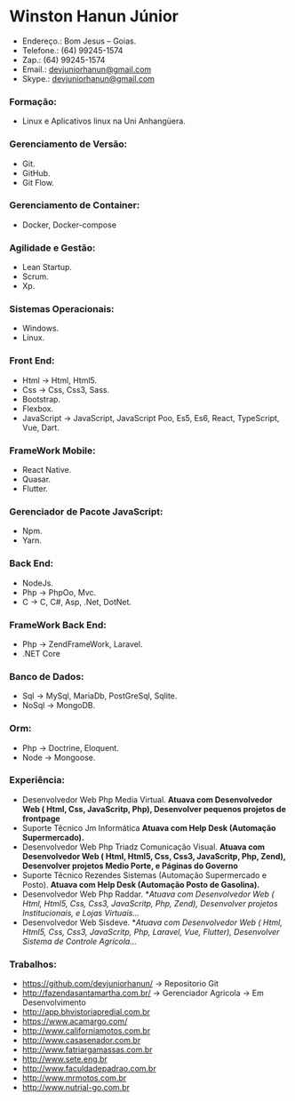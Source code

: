 # Winston Hanun Júnior																		

* Endereço.: Bom Jesus – Goias.  
* Telefone.: (64) 99245-1574
* Zap.:      (64) 99245-1574  
* Email.: <devjuniorhanun@gmail.com>  
* Skype.: <devjuniorhanun@gmail.com>  

### Formação:																				

* Linux e Aplicativos linux na Uni Anhangüera.

### Gerenciamento de Versão:																

* Git.
* GitHub.
* Git Flow.
### Gerenciamento de Container:
* Docker, Docker-compose

### Agilidade e Gestão:																		
* Lean Startup.
* Scrum.
* Xp.

### Sistemas Operacionais:																	
* Windows.
* Linux.

### Front End:																				
* Html -> Html, Html5.
* Css -> Css, Css3, Sass.
* Bootstrap.
* Flexbox.
* JavaScript -> JavaScript, JavaScript Poo, Es5, Es6, React, TypeScript, Vue, Dart.


### FrameWork Mobile:
* React Native.
* Quasar.
* Flutter.

### Gerenciador de Pacote JavaScript:															
* Npm.
* Yarn.

### Back End:																				
* NodeJs.
* Php -> PhpOo, Mvc.
* C -> C, C#, Asp, .Net, DotNet.

### FrameWork Back End:																	
* Php -> ZendFrameWork, Laravel.
* .NET Core

### Banco de Dados:																			
* Sql -> MySql, MariaDb, PostGreSql, Sqlite.
* NoSql -> MongoDB.

### Orm:
* Php -> Doctrine, Eloquent.
* Node -> Mongoose.

### Experiência:																				
* Desenvolvedor Web Php Media Virtual. 
**Atuava com Desenvolvedor Web ( Html, Css, JavaScritp, Php), Desenvolver pequenos projetos de frontpage**
* Suporte Têcnico Jm Informática
**Atuava com Help Desk (Automação Supermercado).**
* Desenvolvedor Web Php Triadz Comunicação Visual.
**Atuava com Desenvolvedor Web ( Html, Html5, Css, Css3, JavaScritp, Php, Zend), Desenvolver projetos Medio Porte, e Páginas do Governo**
* Suporte Têcnico Rezendes Sistemas (Automação Supermercado e Posto).
**Atuava com Help Desk (Automação Posto de Gasolina).**
* Desenvolvedor Web Php Raddar. 
**Atuava com Desenvolvedor Web ( Html, Html5, Css, Css3, JavaScritp, Php, Zend), Desenvolver projetos Institucionais, e Lojas Virtuais...*
* Desenvolvedor Web Sisdeve.
**Atuava com Desenvolvedor Web ( Html, Html5, Css, Css3, JavaScritp, Php, Laravel, Vue, Flutter), Desenvolver Sistema de Controle Agrícola...*

### Trabalhos:																				
* https://github.com/devjuniorhanun/ → Repositorio Git
* http://fazendasantamartha.com.br/ → Gerenciador Agricola → Em Desenvolvimento
* http://app.bhvistoriapredial.com.br
* https://www.acamargo.com/
* http://www.californiamotos.com.br
* http://www.casasenador.com.br
* http://www.fatriargamassas.com.br
* http://www.sete.eng.br
* http://www.faculdadepadrao.com.br
* http://www.mrmotos.com.br
* http://www.nutrial-go.com.br
